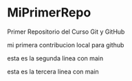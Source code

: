 # MiPrimerRepo
Primer Repositorio del Curso Git y GitHub

mi primera contribucion local para github

esta es la segunda linea con main

esta es la tercera linea con main